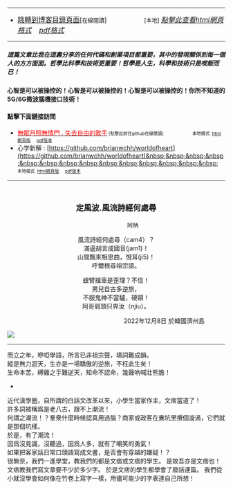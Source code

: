 ****
- [<font size=3>跳轉到博客目錄頁面</font>](../../tableOfContent.md)[<font size=2>在線閱讀</font>]&nbsp;&nbsp; &nbsp; &nbsp; &nbsp; &nbsp; &nbsp; &nbsp; &nbsp; &nbsp;&nbsp; &nbsp;  <font size=2> [本地] </font><font size=3>[*_點擊此查看html網頁格式_*](../../tableOfContent.html)&nbsp; &nbsp; [*_pdf格式_*](../../tableOfContent.md.pdf)</font>
****

##### *_這篇文章比我在這裏分享的任何代碼和創業項目都重要，其中的發現關係到每一個人的方方面面。哲學比科學和技術更重要！哲學是人生，科學和技術只是喫飯而已！_*

#### 心智是可以被操控的！心智是可以被操控的！心智是可以被操控的！你所不知道的5G/6G微波腦機接口技術！ 

#### 點擊下面鏈接訪問
- [<font color=red>無眠月照無情門 . 失去自由的歌手</font>](https://github.com/brianwchh/worldofheart/blob/main/md_and_html/%E7%84%A1%E7%9C%A0%E6%9C%88%E7%85%A7%E7%84%A1%E6%83%85%E9%96%80.md)<font size=1> [點擊此前往github在線閱讀]</font> &nbsp;&nbsp;&nbsp;&nbsp;&nbsp;&nbsp;&nbsp;&nbsp;&nbsp;&nbsp;&nbsp;&nbsp;&nbsp;&nbsp;&nbsp; <font size=1>本地模式 &nbsp;[html網頁版](../../md_and_html/無眠月照無情門.html) &nbsp;&nbsp;&nbsp; [pdf版本](../../md_and_html/無眠月照無情門.md.pdf) </font>
- 心学新解 : [https://github.com/brianwchh/worldofheart](https://github.com/brianwchh/worldofheart)&nbsp;&nbsp;&nbsp;&nbsp;&nbsp;&nbsp;&nbsp;&nbsp;&nbsp;&nbsp;&nbsp;&nbsp;&nbsp;&nbsp;&nbsp; <font size=1>本地模式 &nbsp;[html網頁版](../../md_and_html/心學新解.html) &nbsp;&nbsp;&nbsp; [pdf版本](../../md_and_html/心學新解.md.pdf) </font>

****

</br>

****<p align="center" style="font-size: large;">定風波.風流詩經何處尋</p>****

<p align="center" style="font-size: small;">&nbsp;&nbsp;&nbsp;&nbsp;&nbsp;&nbsp;&nbsp;&nbsp;&nbsp;&nbsp;&nbsp;&nbsp;&nbsp;&nbsp;&nbsp;&nbsp;&nbsp;&nbsp;&nbsp;&nbsp; 阿柄</p>




<div align="center"> <!-- div_1-->

<p align="center"> 
  
風流詩經何處尋（cam4）？  
滿逼胡言成國音(jam1)！         
山間飄來相思曲，悅耳(ji5)！  
呼爾根尋祖宗語。  


螳臂擋車是歪理？不信！      
男兒自古多逆旅，   
不服鬼神不當驢，硬頸！   
阿哥肩頭只畀汝（njiu）。       



</p>



<p align="right"> 2022年12月8日 於韓國濟州島 &nbsp;&nbsp;&nbsp;&nbsp;&nbsp;&nbsp;&nbsp;&nbsp;&nbsp;&nbsp;&nbsp; </p>  
</div> <!-- end of div_1-->

<div align="center" >

 

</div>




<!-- image area, flex to make it center,it may not work for github, for html and pdf rendering only -->
<div align="center" style="page-break-inside: avoid; margin-top:1px; margin-bottom:1px;"> <!-- pictureWrapper_div add this only to make the bendan github understand -->
  <div class="ImageWrapperFlex" >
   <div class="FlexSide"  ></div>
   <image class="FlexImage"   src='./images/beizheni.jpg'/>
   <div class="FlexSide" ></div>
  </div>
  <p align="center" style="margin:0px;">   </p> 
</div> <!-- end pictureWrapper_div -->



--- 
而立之年，咿啞學語，所言已非祖宗聲，填詞難成韻。   
縱是無力迴天，生亦是一場驕傲的逆旅，不枉此生矣！   
生命本苦，縛雞之手難逆天，知命不認命，幾聲吶喊壯熊膽！  

- 
近代漢學圈，自所謂的白話文改革以來，小學生當家作主，文痞當道了！  
許多詞被稱爲是老八古，跟不上潮流！   
何謂之潮流！？羣衆什麼時候認真用過腦？商家或政客在糞坑里攪個漩渦，它們就是那個坑樣。  
於是，有了潮流！   
因爲沒見識，沒聽過，因爲人多，就有了嘲笑的勇氣！   
如果把客家話日常口頭語寫成文書，是否會有穿越的嫌疑！？   
很無奈，我們一進學堂，教我們的都是文痞或文痞的學生。
是故吾亦是文痞也！
文痞教我們寫文章要不少於多少字。
於是文痞的學生都學會了廢話連篇。
我們從小就沒學會如何像在竹卷上寫字一樣，用儘可能少的字表達自己所想！

     




<style>

.ImageWrapperFlex {
    display: flex; 
    flex-direction: row; 
    margin-top: 1px; 
    margin-bottom: 1px;

    width: 100% ;
}

.FlexSide {
    flex-basis: 0px ;
    flex:1;

}



/* large device screen 設置熒幕顯示圖片大小（電腦等大型屏幕）*/
@media only screen and (min-width: 600px) {

    .FlexImage {
        flex-basis: 600px ;
        flex:0;    
        height:auto; 
        max-width: 600px;
        min-width: 600px;
     
    }

}

 /* small device screen 設置熒幕顯示圖片大小（平板手機等屏幕）*/
@media only screen and (max-width: 600px) {
    
    .FlexImage {
        flex-basis: 600px ;
        flex:1;
        height:auto; 
     
    }

}

/* style for print !important 設置打印圖片大小*/
@media print {

    .FlexImage {
        flex-basis: 400px ;
        flex:0;    
        height:auto; 
        max-width: 400px;
        min-width: 400px;
     
    }
}


</style>
